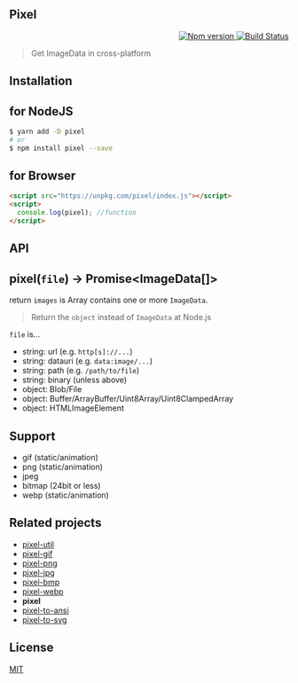 Pixel
---
<p align="right">
  <a href="https://www.npmjs.com/package/pixel">
    <img alt="Npm version" src="https://badge.fury.io/js/pixel.svg">
  </a>
  <a href="https://travis-ci.org/59naga/pixel">
    <img alt="Build Status" src="https://travis-ci.org/59naga/pixel.svg?branch=master">
  </a>
</p>

> Get ImageData in cross-platform

Installation
---

## for NodeJS
```bash
$ yarn add -D pixel
# or
$ npm install pixel --save
```

## for Browser
```html
<script src="https://unpkg.com/pixel/index.js"></script>
<script>
  console.log(pixel); //function
</script>
```

API
---

## pixel(`file`) -> Promise<ImageData[]>

return `images` is Array contains one or more `ImageData`.
> Return the `object` instead of `ImageData` at Node.js

`file` is...
* string: url (e.g. `http[s]://...`)
* string: datauri (e.g. `data:image/...`)
* string: path (e.g. `/path/to/file`)
* string: binary (unless above)
* object: Blob/File
* object: Buffer/ArrayBuffer/Uint8Array/Uint8ClampedArray
* object: HTMLImageElement

## Support
* gif (static/animation)
* png (static/animation)
* jpeg
* bitmap (24bit or less)
* webp (static/animation)

Related projects
---
* [pixel-util](https://github.com/59naga/pixel-util/)
* [pixel-gif](https://github.com/59naga/pixel-gif-/)
* [pixel-png](https://github.com/59naga/pixel-png/)
* [pixel-jpg](https://github.com/59naga/pixel-jpg/)
* [pixel-bmp](https://github.com/59naga/pixel-bmp/)
* [pixel-webp](https://github.com/59naga/pixel-webp/)
* __pixel__
* [pixel-to-ansi](https://github.com/59naga/pixel-to-ansi/)
* [pixel-to-svg](https://github.com/59naga/pixel-to-svg/)

License
---
[MIT][License]

[License]: http://59naga.mit-license.org/
